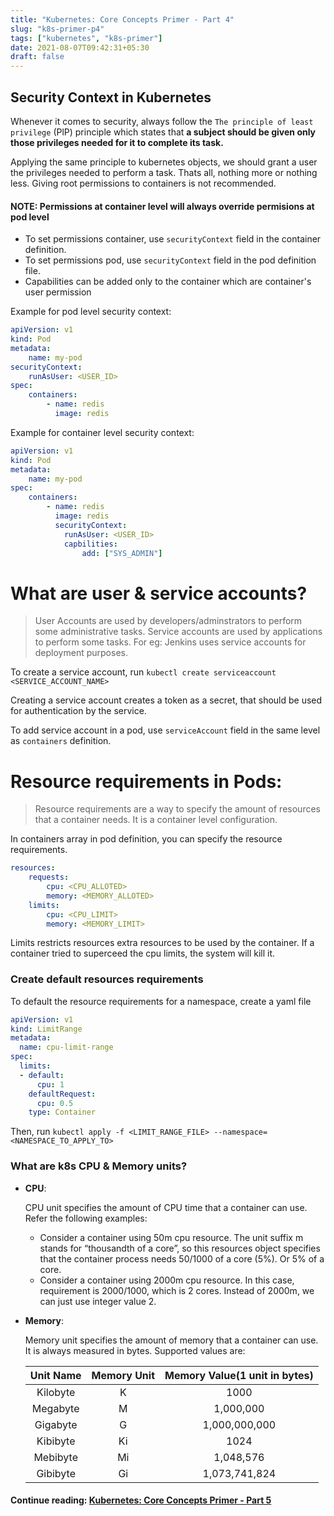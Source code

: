 ```yaml
---
title: "Kubernetes: Core Concepts Primer - Part 4"
slug: "k8s-primer-p4"
tags: ["kubernetes", "k8s-primer"]
date: 2021-08-07T09:42:31+05:30
draft: false
---
```

## Security Context in Kubernetes

Whenever it comes to security, always follow the `The principle of least privilege` (PlP) principle which states that **a subject should be given only those privileges needed for it to complete its task.**

Applying the same principle to kubernetes objects, we should grant a user the privileges needed to perform a task. Thats all, nothing more or nothing less. Giving root permissions to containers is not recommended. 

#### NOTE: Permissions at container level will always override permisions at pod level

- To set permissions container, use `securityContext` field in the container definition.
- To set permissions pod, use `securityContext` field in the pod definition file.
- Capabilities can be added only to the container which are container's user permission

Example for pod level security context:
```yaml
apiVersion: v1
kind: Pod
metadata:
    name: my-pod
securityContext:
    runAsUser: <USER_ID>
spec:
    containers:
        - name: redis
          image: redis
```

Example for container level security context:
```yaml
apiVersion: v1
kind: Pod
metadata:
    name: my-pod
spec:
    containers:
        - name: redis
          image: redis
          securityContext:
            runAsUser: <USER_ID>
            capbilities:
                add: ["SYS_ADMIN"]
```

# What are user & service accounts?
> User Accounts are used by developers/adminstrators to perform some administrative tasks. Service accounts are used by applications to perform some tasks. For eg: Jenkins uses service accounts for deployment purposes.

To create a service account, run `kubectl create serviceaccount <SERVICE_ACCOUNT_NAME>`

Creating a service account creates a token as a secret, that should be used for authentication by the service.

To add service account in a pod, use `serviceAccount` field in the same level as `containers` definition.


# Resource requirements in Pods:
> Resource requirements are a way to specify the amount of resources that a container needs. It is a container level configuration. 

In containers array in pod definition, you can specify the resource requirements.
```yaml
resources:
    requests:
        cpu: <CPU_ALLOTED>
        memory: <MEMORY_ALLOTED>
    limits:
        cpu: <CPU_LIMIT>
        memory: <MEMORY_LIMIT>
``` 

Limits restricts resources extra resources to be used by the container. If a container tried to superceed the cpu limits, the system will kill it. 

### Create default resources requirements
To default the resource requirements for a namespace, create a yaml file
```yaml
apiVersion: v1
kind: LimitRange
metadata:
  name: cpu-limit-range
spec:
  limits:
  - default:
      cpu: 1
    defaultRequest:
      cpu: 0.5
    type: Container
```
Then, run `kubectl apply -f <LIMIT_RANGE_FILE> --namespace=<NAMESPACE_TO_APPLY_TO>`


### What are k8s CPU & Memory units?
- **CPU**:

    CPU unit specifies the amount of CPU time that a container can use. Refer the following examples:

    - Consider a container using 50m cpu resource. The unit suffix m stands for “thousandth of a core”, so this resources object specifies that the container process needs 50/1000 of a core (5%). Or 5% of a core.
    - Consider a container using 2000m cpu resource. In this case, requirement is 2000/1000, which is 2 cores. Instead of 2000m, we can just use integer value 2.

- **Memory**:

    Memory unit specifies the amount of memory that a container can use. It is always measured in bytes. Supported values are:

    | Unit Name | Memory Unit | Memory Value(1 unit in bytes) |
    |:-:| :-: | :-: |
    |Kilobyte| K | 1000 |
    |Megabyte| M | 1,000,000 |
    |Gigabyte| G | 1,000,000,000 |
    |Kibibyte| Ki | 1024 |
    |Mebibyte| Mi | 1,048,576 |
    |Gibibyte| Gi | 1,073,741,824 |


#### **Continue reading**: [Kubernetes: Core Concepts Primer - Part 5](../k8s-primer-p5/)
